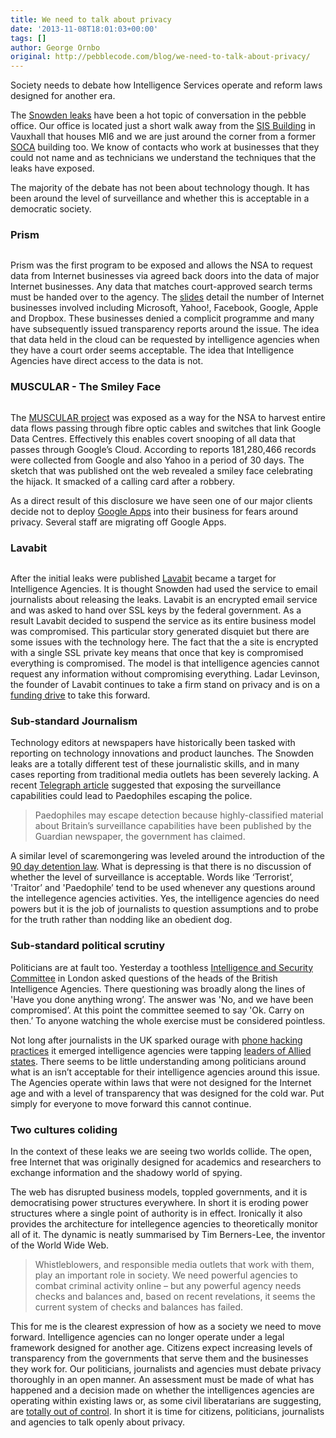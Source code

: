 ```yaml
---
title: We need to talk about privacy
date: '2013-11-08T18:01:03+00:00'
tags: []
author: George Ornbo
original: http://pebblecode.com/blog/we-need-to-talk-about-privacy/
---
```

<p>Society needs to debate how Intelligence Services operate and reform laws designed for another era.</p>

<p>The <a href="http://www.theguardian.com/world/edward-snowden">Snowden leaks</a> have been a hot topic of conversation in the pebble office. Our office is located just a short walk away from the <a href="https://en.wikipedia.org/wiki/SIS_Building">SIS Building</a> in Vauxhall that houses MI6 and we are just around the corner from a former <a href="https://en.wikipedia.org/wiki/Serious_Organised_Crime_Agency">SOCA</a> building too. We know of contacts who work at businesses that they could not name and as technicians we understand the techniques that the leaks have exposed.</p>

<p>The majority of the debate has not been about technology though. It has been around the level of surveillance and whether this is acceptable in a democratic society.</p>

<h3>Prism</h3>

<p><img src="https://media.tumblr.com/022b811f976620f2300840d91657fcc5/tumblr_inline_mvy51gzsOJ1qz7kgs.jpg" alt=""/></p>

<p>Prism was the first program to be exposed and allows the NSA to request data from Internet businesses via agreed back doors into the data of major Internet businesses. Any data that matches court-approved search terms must be handed over to the agency. The <a href="https://en.wikipedia.org/wiki/PRISM_(surveillance_program)#The_Slides">slides</a> detail the number of Internet businesses involved including Microsoft, Yahoo!, Facebook, Google, Apple and Dropbox. These businesses denied a complicit programme and many have subsequently issued transparency reports around the issue. The idea that data held in the cloud can be requested by intelligence agencies when they have a court order seems acceptable. The idea that Intelligence Agencies have direct access to the data is not.</p>

<h3>MUSCULAR - The Smiley Face</h3>

<p><img src="https://media.tumblr.com/c842cfa5f1a37dd0a6254487086a6d92/tumblr_inline_mvy4p18exg1qz7kgs.png" alt=""/></p>

<p>The <a href="http://www.theguardian.com/world/edward-snowden">MUSCULAR project</a> was exposed as a way for the NSA to harvest entire data flows passing through fibre optic cables and switches that link Google Data Centres. Effectively this enables covert snooping of all data that passes through Google&rsquo;s Cloud. According to reports 181,280,466 records were collected from Google and also Yahoo in a period of 30 days. The sketch that was published ont the web revealed a smiley face celebrating the hijack. It smacked of a calling card after a robbery.</p>

<p>As a direct result of this disclosure we have seen one of our major clients decide not to deploy <a href="http://www.google.com/enterprise/apps/business/">Google Apps</a> into their business for fears around privacy. Several staff are migrating off Google Apps.</p>

<h3>Lavabit</h3>

<p><img src="https://media.tumblr.com/9eac495a05bec842232da7506f3af9f5/tumblr_inline_mvy5k1i7cH1qz7kgs.jpg" alt=""/></p>

<p>After the initial leaks were published <a href="https://lavabit.com/">Lavabit</a> became a target for Intelligence Agencies. It is thought Snowden had used the service to email journalists about releasing the leaks. Lavabit is an encrypted email service and was asked to hand over SSL keys by the federal government. As a result Lavabit decided to suspend the service as its entire business model was compromised. This particular story generated disquiet but there are some issues with the technology here. The fact that the a site is encrypted with a single SSL private key means that once that key is compromised everything is compromised. The model is that intelligence agencies cannot request any information without compromising everything. Ladar Levinson, the founder of Lavabit continues to take a firm stand on privacy and is on a <a href="https://rally.org/lavabit">funding drive</a> to take this forward.</p>

<h3>Sub-standard Journalism</h3>

<p>Technology editors at newspapers have historically been tasked with reporting on technology innovations and product launches. The Snowden leaks are a totally different test of these journalistic skills, and in many cases reporting from traditional media outlets has been severely lacking. A recent <a href="http://www.telegraph.co.uk/news/uknews/terrorism-in-the-uk/10431337/Edward-Snowden-leaks-could-help-paedophiles-escape-police-says-government.html">Telegraph article</a> suggested that exposing the surveillance capabilities could lead to Paedophiles escaping the police.</p>

<blockquote>
  <p>Paedophiles may escape detection because highly-classified material about Britain’s surveillance capabilities have been published by the Guardian newspaper, the government has claimed.</p>
</blockquote>

<p>A similar level of scaremongering was leveled around the introduction of the <a href="https://en.wikipedia.org/wiki/90_day_detention">90 day detention law</a>. What is depressing is that there is no discussion of whether the level of surveillance is acceptable. Words like &lsquo;Terrorist&rsquo;, 'Traitor&rsquo; and 'Paedophile&rsquo; tend to be used whenever any questions around the intellegence agencies activities. Yes, the intelligence agencies do need powers but it is the job of journalists to question assumptions and to probe for the truth rather than nodding like an obedient dog.</p>

<h3>Sub-standard political scrutiny</h3>

<p>Politicians are at fault too. Yesterday a toothless <a href="http://isc.independent.gov.uk/">Intelligence and Security Committee</a> in London asked questions of the heads of the British Intelligence Agencies. There questioning was broadly along the lines of 'Have you done anything wrong&rsquo;. The answer was 'No, and we have been compromised&rsquo;. At this point the committee seemed to say 'Ok. Carry on then.&rsquo; To anyone watching the whole exercise must be considered pointless.</p>

<p>Not long after journalists in the UK sparked ourage with <a href="https://en.wikipedia.org/wiki/News_International_phone_hacking_scandal">phone hacking practices</a> it emerged intelligence agencies were tapping <a href="http://www.huffingtonpost.com/2013/10/23/merkel-phone-tapped_n_4150812.html">leaders of Allied states</a>. There seems to be little understanding among politicians around what is an isn&rsquo;t acceptable for their intelligence agencies around this issue. The Agencies operate within laws that were not designed for the Internet age and with a level of transparency that was designed for the cold war. Put simply for everyone to move forward this cannot continue.</p>

<h3>Two cultures coliding</h3>

<p>In the context of these leaks we are seeing two worlds collide. The open, free Internet that was originally designed for academics and researchers to exchange information and the shadowy world of spying.</p>

<p>The web has disrupted business models, toppled governments, and it is democratising power structures everywhere. In short it is eroding power structures where a single point of authority is in effect. Ironically it also provides the architecture for intellegence agencies to theoretically monitor all of it. The dynamic is neatly summarised by Tim Berners-Lee, the inventor of the World Wide Web.</p>

<blockquote>
  <p>Whistleblowers, and responsible media outlets that work with them, play an important role in society. We need powerful agencies to combat criminal activity online – but any powerful agency needs checks and balances and, based on recent revelations, it seems the current system of checks and balances has failed.</p>
</blockquote>

<p>This for me is the clearest expression of how as a society we need to move forward. Intelligence agencies can no longer operate under a legal framework designed for another age. Citizens expect increasing levels of transparency from the governments that serve them and the businesses they work for. Our politicians, journalists and agencies must debate privacy thoroughly in an open manner. An assessment must be made of what has happened and a decision made on whether the intelligences agencies are operating within existing laws or, as some civil liberatarians are suggesting, are <a href="http://www.independent.co.uk/news/uk/politics/new-laws-needed-for-out-of-control-intelligence-agencies-8669750.html">totally out of control</a>. In short it is time for citizens, politicians, journalists and agencies to talk openly about privacy.</p>

